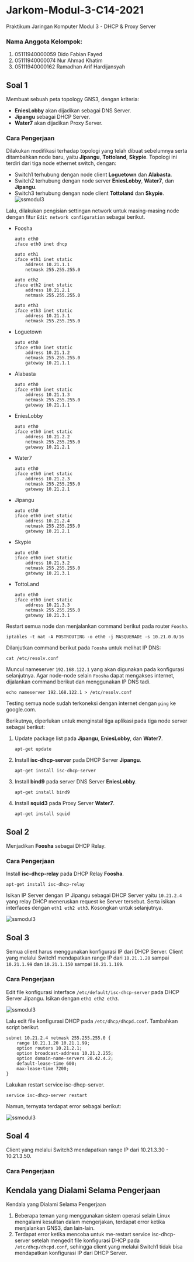 # Jarkom-Modul-3-C14-2021
Praktikum Jaringan Komputer Modul 3 - DHCP & Proxy Server
### Nama Anggota Kelompok:
1. 05111940000059 	Dido Fabian Fayed <br>
2. 05111940000074	Nur Ahmad Khatim <br>
3. 05111940000162	Ramadhan Arif Hardijansyah

## Soal 1
Membuat sebuah peta topology GNS3, dengan kriteria:
- **EniesLobby** akan dijadikan sebagai DNS Server.
- **Jipangu** sebagai DHCP Server.
- **Water7** akan dijadikan Proxy Server.

### Cara Pengerjaan
Dilakukan modifikasi terhadap topologi yang telah dibuat sebelumnya serta ditambahkan node baru, yaitu **Jipangu**, **Tottoland**, **Skypie**. Topologi ini terdiri dari tiga node ethernet switch, dengan:
- Switch1 terhubung dengan node client **Loguetown** dan **Alabasta**.
- Switch2 terhubung dengan node server **EniesLobby**, **Water7**, dan **Jipangu**.
- Switch3 terhubung dengan node client **Tottoland** dan **Skypie**.
![ssmodul3](https://github.com/DidoFayed/jarkom-modul-3-C14-2021-/blob/main/ssmodul3/1_1_Topology.png)

Lalu, dilakukan pengisian settingan network untuk masing-masing node dengan fitur `Edit network configuration` sebagai berikut.

- Foosha
	```
	auto eth0
	iface eth0 inet dhcp

	auto eth1
	iface eth1 inet static
		address 10.21.1.1
		netmask 255.255.255.0

	auto eth2
	iface eth2 inet static
		address 10.21.2.1
		netmask 255.255.255.0

	auto eth3
	iface eth3 inet static
		address 10.21.3.1
		netmask 255.255.255.0
	```
  
- Loguetown
	```
	auto eth0
	iface eth0 inet static
		address 10.21.1.2
		netmask 255.255.255.0
		gateway 10.21.1.1
	```
  
- Alabasta
	```
	auto eth0
	iface eth0 inet static
		address 10.21.1.3
		netmask 255.255.255.0
		gateway 10.21.1.1
	```
  
- EniesLobby
	```
	auto eth0
	iface eth0 inet static
		address 10.21.2.2
		netmask 255.255.255.0
		gateway 10.21.2.1
	```
  
- Water7
	```
	auto eth0
	iface eth0 inet static
		address 10.21.2.3
		netmask 255.255.255.0
		gateway 10.21.2.1
	```

- Jipangu
	```
	auto eth0
	iface eth0 inet static
		address 10.21.2.4
		netmask 255.255.255.0
		gateway 10.21.2.1
	```

- Skypie
	```
	auto eth0
	iface eth0 inet static
		address 10.21.3.2
		netmask 255.255.255.0
		gateway 10.21.3.1
	```

- TottoLand
	```
	auto eth0
	iface eth0 inet static
		address 10.21.3.3
		netmask 255.255.255.0
		gateway 10.21.3.1
	```
  
Restart semua node dan menjalankan command berikut pada router `Foosha`.
```
iptables -t nat -A POSTROUTING -o eth0 -j MASQUERADE -s 10.21.0.0/16
```
Dilanjutkan command berikut pada `Foosha` untuk melihat IP DNS:
```
cat /etc/resolv.conf
```
Muncul nameserver `192.168.122.1` yang akan digunakan pada konfigurasi selanjutnya. Agar node-node selain `Foosha` dapat mengakses internet, dijalankan command berikut dan menggunakan IP DNS tadi.
```
echo nameserver 192.168.122.1 > /etc/resolv.conf
```
Testing semua node sudah terkoneksi dengan internet dengan `ping` ke google.com.

Berikutnya, diperlukan untuk menginstal tiga aplikasi pada tiga node server sebagai berikut:
1. Update package list pada **Jipangu**, **EniesLobby**, dan **Water7**.
	```
	apt-get update
	```

2. Install **isc-dhcp-server** pada DHCP Server **Jipangu**.
	```
	apt-get install isc-dhcp-server
	```

3. Install **bind9** pada server DNS Server **EniesLobby**.
	```
	apt-get install bind9
	```

4. Install **squid3** pada Proxy Server **Water7**.
	```
	apt-get install squid
	```


## Soal 2
Menjadikan **Foosha** sebagai DHCP Relay.

### Cara Pengerjaan
Install **isc-dhcp-relay** pada DHCP Relay **Foosha**.
```
apt-get install isc-dhcp-relay
```
Isikan IP Server dengan IP Jipangu sebagai DHCP Server yaitu `10.21.2.4` yang relay DHCP meneruskan request ke Server tersebut. Serta isikan interfaces dengan `eth1 eth2 eth3`. Kosongkan untuk selanjutnya.

![ssmodul3](https://github.com/DidoFayed/jarkom-modul-3-C14-2021-/blob/main/ssmodul3/1_4_a_DHCPRelaySetup.png)


## Soal 3
Semua client harus menggunakan konfigurasi IP dari DHCP Server.
Client yang melalui Switch1 mendapatkan range IP dari `10.21.1.20` sampai `10.21.1.99` dan `10.21.1.150` sampai `10.21.1.169`.

### Cara Pengerjaan
Edit file konfigurasi interface `/etc/default/isc-dhcp-server` pada DHCP Server Jipangu. Isikan dengan `eth1 eth2 eth3`.

![ssmodul3](https://github.com/DidoFayed/jarkom-modul-3-C14-2021-/blob/main/ssmodul3/3_1_InterfacesJipangu.png)

Lalu edit file konfigurasi DHCP pada `/etc/dhcp/dhcpd.conf`. Tambahkan script berikut.

```
subnet 10.21.2.4 netmask 255.255.255.0 {
    range 10.21.1.20 10.21.1.99;
    option routers 10.21.2.1;
    option broadcast-address 10.21.2.255;
    option domain-name-servers 20.42.4.2;
    default-lease-time 600;
    max-lease-time 7200;
}
```

Lakukan restart service isc-dhcp-server.
```
service isc-dhcp-server restart
```
Namun, ternyata terdapat error sebagai berikut:

![ssmodul3](https://github.com/DidoFayed/jarkom-modul-3-C14-2021-/blob/main/ssmodul3/3_3_ErrorDHCPRestart.png)

## Soal 4
Client yang melalui Switch3 mendapatkan range IP dari 10.21.3.30 - 10.21.3.50.

### Cara Pengerjaan


## Kendala yang Dialami Selama Pengerjaan 
Kendala yang Dialami Selama Pengerjaan 
1. Beberapa teman yang menggunakan sistem operasi selain Linux mengalami kesulitan dalam mengerjakan, terdapat error ketika menjalankan GNS3, dan lain-lain. 
2. Terdapat error ketika mencoba untuk me-restart service isc-dhcp-server setelah mengedit file konfigurasi DHCP pada `/etc/dhcp/dhcpd.conf`, sehingga client yang melalui Switch1 tidak bisa mendapatkan konfigurasi IP dari DHCP Server.
